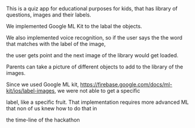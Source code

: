 This is a quiz app for educational purposes for kids, that has library of questions, images and their labels.

We implemented Google ML Kit to the labal the objects. 

We also implemented voice recognition, so if the user says the the word that matches with the label of the image,

the user gets point and the next image of the library would get loaded.

Parents can take a picture of different objects to add to the library of the images.

Since we used Google ML kit, https://firebase.google.com/docs/ml-kit/ios/label-images, we were not able to get a specific 

label, like a specific fruit. That implementation requires more advanced ML that non of us knew how to do that in 

the time-line of the hackathon
